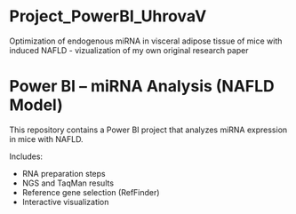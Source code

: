# Project_PowerBI_UhrovaV
Optimization of endogenous miRNA in visceral adipose tissue of mice with induced NAFLD - vizualization of my own original research paper

# Power BI – miRNA Analysis (NAFLD Model)

This repository contains a Power BI project that analyzes miRNA expression in mice with NAFLD.

Includes:

- RNA preparation steps
- NGS and TaqMan results
- Reference gene selection (RefFinder)
- Interactive visualization

